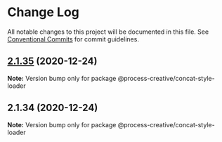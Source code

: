 # Change Log

All notable changes to this project will be documented in this file.
See [Conventional Commits](https://conventionalcommits.org) for commit guidelines.

## [2.1.35](https://github.com/Process-Creative/slate/compare/v2.1.34...v2.1.35) (2020-12-24)

**Note:** Version bump only for package @process-creative/concat-style-loader





## 2.1.34 (2020-12-24)

**Note:** Version bump only for package @process-creative/concat-style-loader
